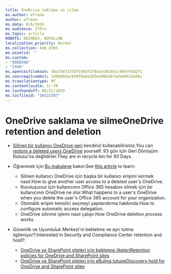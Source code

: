 ```yaml
---
title: OneDrive saklama ve silme
ms.author: efrene
author: efrene
ms.date: 8/6/2019
ms.audience: ITPro
ms.topic: article
ROBOTS: NOINDEX, NOFOLLOW
localization_priority: Normal
ms.collection: Adm_O365
ms.assetid: ''
ms.custom:
- "9000596"
- "2440"
ms.openlocfilehash: 50a75073339f1903f2f843e301441c90e795d2f1
ms.sourcegitcommit: 1d98db8acb9959aba3b5e308a567ade6b62da56c
ms.translationtype: MT
ms.contentlocale: tr-TR
ms.lasthandoff: 08/22/2019
ms.locfileid: "36521587"
---
```

# <a name="onedrive-retention-and-deletion"></a><span data-ttu-id="d6f18-102">OneDrive saklama ve silme</span><span class="sxs-lookup"><span data-stu-id="d6f18-102">OneDrive retention and deletion</span></span>

- <span data-ttu-id="d6f18-103">[Silinen bir kullanıcı OneDrive geri](https://docs.microsoft.com/onedrive/restore-deleted-onedrive) kendiniz kullanabilirsiniz.</span><span class="sxs-lookup"><span data-stu-id="d6f18-103">You can [restore a deleted users OneDrive](https://docs.microsoft.com/onedrive/restore-deleted-onedrive) yourself.</span></span> <span data-ttu-id="d6f18-104">93 gün için Geri Dönüşüm Kutusu'na değildirler.</span><span class="sxs-lookup"><span data-stu-id="d6f18-104">They are in recycle bin for 93 Days.</span></span> 

- <span data-ttu-id="d6f18-105">Öğrenmek için [Bu makaleye](https://docs.microsoft.com/onedrive/restore-deleted-onedrive) bakın:</span><span class="sxs-lookup"><span data-stu-id="d6f18-105">See [this article](https://docs.microsoft.com/onedrive/restore-deleted-onedrive) to learn:</span></span>
    - <span data-ttu-id="d6f18-106">Silinen kullanıcı OneDrive için başka bir kullanıcı erişimi vermek nasıl.</span><span class="sxs-lookup"><span data-stu-id="d6f18-106">How to give another user access to a deleted user's OneDrive.</span></span>
    - <span data-ttu-id="d6f18-107">Kuruluşunuz için kullanıcının Office 365 hesabını silmek için bir kullanıcının OneDrive ne olur.</span><span class="sxs-lookup"><span data-stu-id="d6f18-107">What happens to a user's OneDrive when you delete the user's Office 365 account for your organization.</span></span>
    - <span data-ttu-id="d6f18-108">Otomatik erişim temsilci seçmeyi yapılandırma hakkında.</span><span class="sxs-lookup"><span data-stu-id="d6f18-108">How to configure automatic access delegation.</span></span>
    - <span data-ttu-id="d6f18-109">OneDrive silinme işlemi nasıl çalışır.</span><span class="sxs-lookup"><span data-stu-id="d6f18-109">How OneDrive deletion process works.</span></span>

- <span data-ttu-id="d6f18-110">Güvenlik ve Uyumluluk Merkezi'ni bekletme ve ayrı tutma ilgileniyor?:</span><span class="sxs-lookup"><span data-stu-id="d6f18-110">Interested in Security and Compliance Center retention and hold?:</span></span>
    - [<span data-ttu-id="d6f18-111">OneDrive ve SharePoint siteleri için bekletme ilkeleri</span><span class="sxs-lookup"><span data-stu-id="d6f18-111">Retention policies for OneDrive and SharePoint sites</span></span>](https://docs.microsoft.com/office365/securitycompliance/retention-policies?redirectSourcePath=%252farticle%252f5e377752-700d-4870-9b6d-12bfc12d2423#content-in-onedrive-accounts-and-sharepoint-sites)
    - [<span data-ttu-id="d6f18-112">OneDrive ve SharePoint siteleri için eBulma tutun</span><span class="sxs-lookup"><span data-stu-id="d6f18-112">eDiscovery hold for OneDrive and SharePoint sites</span></span>](https://docs.microsoft.com/office365/securitycompliance/ediscovery-cases#step-4-place-content-locations-on-hold)



